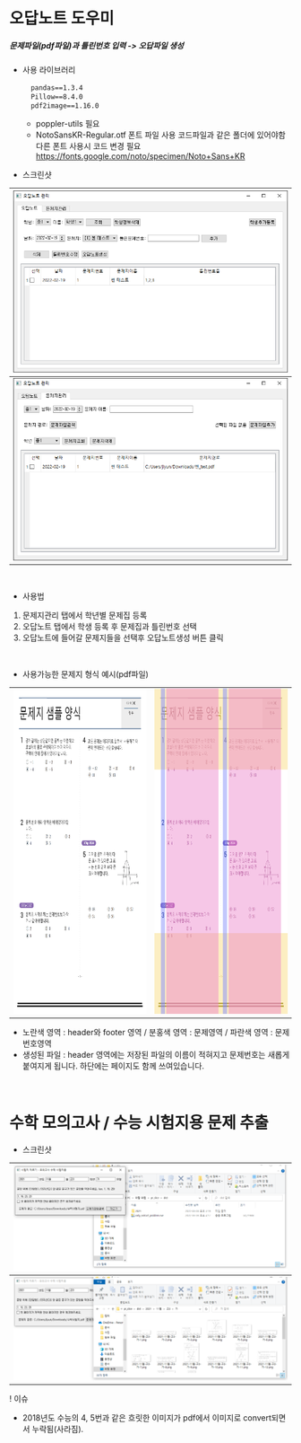 # 오답노트 도우미
 ##### 문제파일(pdf파일)과 틀린번호 입력 -> 오답파일 생성

 
* 사용 라이브러리

		pandas==1.3.4
		Pillow==8.4.0
		pdf2image==1.16.0

	 - poppler-utils 필요
	 - NotoSansKR-Regular.otf 폰트 파일 사용
	코드파일과 같은 폴더에 있어야함
	다른 폰트 사용시 코드 변경 필요
	https://fonts.google.com/noto/specimen/Noto+Sans+KR

* 스크린샷

| <img src = "https://github.com/JooJiyun/Review_Note_Helper/blob/main/screenshot/capture1.PNG" >  |
| ------------ |
| <img src ="https://github.com/JooJiyun/Review_Note_Helper/blob/main/screenshot/capture2.PNG" >  |


<br>

* 사용법
1. 문제지관리 탭에서 학년별 문제집 등록
2. 오답노트 탭에서 학생 등록 후 문제집과 틀린번호 선택
3. 오답노트에 들어갈 문제지들을 선택후 오답노트생성 버튼 클릭

<br>

* 사용가능한 문제지 형식 예시(pdf파일)

|   |   |
| ------------ | ------------ |
| <img src = "https://github.com/JooJiyun/Review_Note_Helper/blob/main/screenshot/format.png" width ="400" height="580">  |  <img src = "https://github.com/JooJiyun/Review_Note_Helper/blob/main/screenshot/format_area.png" width ="400" height="580">  |

* 노란색 영역 : header와 footer 영역 / 분홍색 영역 : 문제영역 / 파란색 영역 : 문제번호영역
* 생성된 파일 : header 영역에는 저장된 파일의 이름이 적혀지고 문제번호는 새롭게 붙여지게 됩니다. 하단에는 페이지도 함께 쓰여있습니다.

<br>

# 수학 모의고사 / 수능 시험지용 문제 추출

* 스크린샷

| <img src = "https://github.com/JooJiyun/Review_Note_Helper/blob/main/screenshot/ex_pr_capture1.PNG">  |
| ------------ |
| <img src ="https://github.com/JooJiyun/Review_Note_Helper/blob/main/screenshot/ex_pr_capture2.PNG">  |

! 이슈
 - 2018년도 수능의 4, 5번과 같은 흐릿한 이미지가 pdf에서 이미지로 convert되면서 누락됨(사라짐). 

